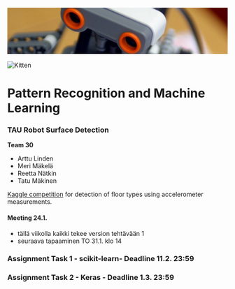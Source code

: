 ![Robot logo](logo.png?raw=true)

<img src="https://storage.googleapis.com/kaggle-competitions/kaggle/12598/logos/header.png?raw_true" alt="Kitten"
	title="A cute kitten" width="150" height="100" />
  
# Pattern Recognition and Machine Learning
### TAU Robot Surface Detection

**Team 30**
* Arttu Linden
* Meri Mäkelä
* Reetta Nätkin
* Tatu Mäkinen

[Kaggle competition](https://www.kaggle.com/c/robotsurface/) for detection of floor types using accelerometer measurements.

#### Meeting 24.1.
- tällä viikolla kaikki tekee version tehtävään 1
- seuraava tapaaminen TO 31.1. klo 14


### Assignment Task 1 - scikit-learn- Deadline 11.2. 23:59

### Assignment Task 2 - Keras - Deadline 1.3. 23:59
